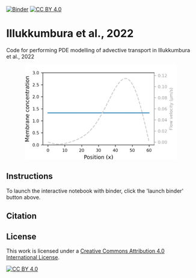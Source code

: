 [![Binder](https://mybinder.org/badge_logo.svg)](https://mybinder.org/v2/gh/tsmbland/Advection_paper/HEAD?filepath=%2Fnotebook.ipynb)
[![CC BY 4.0][cc-by-shield]][cc-by]

# Illukkumbura et al., 2022

Code for performing PDE modelling of advective transport in Illukkumbura et al., 2022

<p align="center">
    <img src="animation.gif" width="80%" height="80%"/>
</p>

## Instructions

To launch the interactive notebook with binder, click the 'launch binder' button above.

## Citation

## License

This work is licensed under a
[Creative Commons Attribution 4.0 International License][cc-by].

[![CC BY 4.0][cc-by-image]][cc-by]

[cc-by]: http://creativecommons.org/licenses/by/4.0/
[cc-by-image]: https://i.creativecommons.org/l/by/4.0/88x31.png
[cc-by-shield]: https://img.shields.io/badge/License-CC%20BY%204.0-lightgrey.svg
